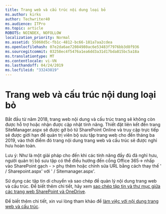 ```yaml
---
title: Trang web và cấu trúc nội dung loại bỏ
ms.author: kirks
author: Techwriter40
ms.audience: ITPro
ms.topic: article
ROBOTS: NOINDEX, NOFOLLOW
localization_priority: Normal
ms.assetid: 55060d5c-fb1c-4812-bc66-181a7aa2cdea
ms.openlocfilehash: 07e2da6ae72084980ac6e53483f7976bb3d8f936
ms.sourcegitcommit: 03258ec4f5476a1ea6dd3a31d17bda815bc5a18a
ms.translationtype: MT
ms.contentlocale: vi-VN
ms.lasthandoff: 04/24/2019
ms.locfileid: "33243819"
---
```

# <a name="site-and-content-structure-removed"></a>Trang web và cấu trúc nội dung loại bỏ

Bắt đầu từ năm 2018, trang web nội dung và cấu trúc trang sẽ không còn được hỗ trợ hoặc nhận được cập nhật tính năng. Thiết đặt liên kết đến trang SiteManager.aspx sẽ được gỡ bỏ từ SharePoint Online và truy cập trực tiếp sẽ được giới hạn để quản trị viên bộ sưu tập trang web cho đến tháng ba 2019, vào thời điểm đó trang nội dung trang web và cấu trúc sẽ được nghỉ hưu hoàn toàn. 

Lưu ý: Như là một giải pháp cho đến khi các tính năng đầy đủ đã nghỉ hưu, người quản trị bộ sưu tập có thể điều hướng đến cổng Office 365-> nhấp vào SharePoint gạch - > phụ thêm hoặc chỉnh sửa URL bằng cách thay thế ' / Sharepoint.aspx' với ' / Sitemanager.aspx'. 


Sử dụng các tập tin di chuyển và sao chép để quản lý nội dung trang web và cấu trúc. Để biết thêm chi tiết, hãy xem [sao chép tập tin và thư mục giữa các trang web SharePoint và OneDrive](https://support.office.com/en-us/article/copy-files-and-folders-between-onedrive-and-sharepoint-sites-67a6323e-7fd4-4254-99a8-35613492a82f). 

Để biết thêm chi tiết, xin vui lòng tham khảo để [làm việc với nội dung trang web và cấu trúc](https://support.office.com/en-us/article/Work-with-site-content-and-structure-30fcaad9-02b1-4347-8b03-e1ccc5a4c19f).
